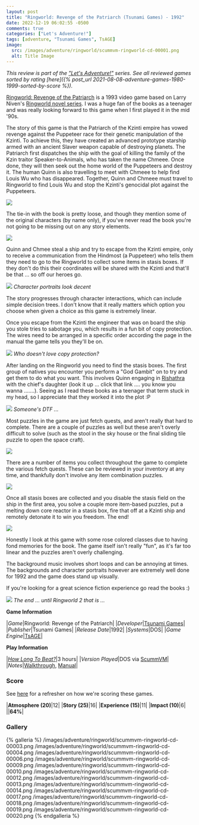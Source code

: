 ```yaml
---
layout: post
title: "Ringworld: Revenge of the Patriarch (Tsunami Games) - 1992"
date: 2022-12-19 06:02:55 -0500
comments: true
categories: ["Let's Adventure!"]
tags: [adventure, "Tsunami Games", TsAGE]
image:
  src: /images/adventure/ringworld/scummvm-ringworld-cd-00001.png
  alt: Title Image
---
```


_This review is part of the ["Let's Adventure!"](https://www.alexbevi.com/categories/let-s-adventure/) series. See all reviewed games sorted by rating [here]({% post_url 2021-08-08-adventure-games-1980-1999-sorted-by-score %})._

[Ringworld: Revenge of the Patriarch](https://en.wikipedia.org/wiki/Ringworld:_Revenge_of_the_Patriarch) is a 1993 video game based on Larry Niven's [Ringworld novel series](https://en.wikipedia.org/wiki/Ringworld_series). I was a huge fan of the books as a teenager and was really looking forward to this game when I first played it in the mid '90s.

The story of this game is that the Patriarch of the Kzinti empire has vowed revenge against the Puppeteer race for their genetic manipulation of the Kzinti. To achieve this, they have created an advanced prototype starship armed with an ancient Slaver weapon capable of destroying planets. The Patriarch first dispatches the ship with the goal of killing the family of the Kzin traitor Speaker-to-Animals, who has taken the name Chmeee. Once done, they will then seek out the home world of the Puppeteers and destroy it. The human Quinn is also travelling to meet with Chmeee to help find Louis Wu who has disappeared. Together, Quinn and Chmeee must travel to Ringworld to find Louis Wu and stop the Kzinti's genocidal plot against the Puppeteers.

![](/images/adventure/ringworld/scummvm-ringworld-cd-00008.png)

The tie-in with the book is pretty loose, and though they mention some of the original characters (by name only), if you've never read the book you're not going to be missing out on any story elements.

![](/images/adventure/ringworld/scummvm-ringworld-cd-00007.png)

Quinn and Chmee steal a ship and try to escape from the Kzinti empire, only to receive a communication from the Hindmost (a Puppeteer) who tells them they need to go to the Ringworld to collect some items in stasis boxes. If they don't do this their coordinates will be shared with the Kzinti and that'll be that ... so off our heroes go.

![](/images/adventure/ringworld/scummvm-ringworld-cd-00002.png)
_Character portraits look decent_

The story progresses through character interactions, which can include simple decision trees. I don't know that it really matters which option you choose when given a choice as this game is extremely linear.

Once you escape from the Kzinti the engineer that was on board the ship you stole tries to sabotage you, which results in a fun bit of copy protection. The wires need to be arranged in a specific order according the page in the manual the game tells you they'll be on.

![](/images/adventure/ringworld/scummvm-ringworld-cd-00005.png)
_Who doesn't love copy protection?_

After landing on the Ringworld you need to find the stasis boxes. The first group of natives you encounter you perform a "God Gambit" on to try and get them to do what you want. This involves Quinn engaging in [Rishathra](https://larryniven.fandom.com/wiki/Rishathra) with the chief's daughter (look it up ... click that link .... you know you wanna .......). Seeing as I read these books as a teenager that term stuck in my head, so I appreciate that they worked it into the plot :P

![](/images/adventure/ringworld/scummvm-ringworld-cd-00011.png)
_Someone's DTF ..._

Most puzzles in the game are just fetch quests, and aren't really that hard to complete. There are a couple of puzzles as well but these aren't overly difficult to solve (such as the stool in the sky house or the final sliding tile puzzle to open the space craft).

![](/images/adventure/ringworld/scummvm-ringworld-cd-00015.png)

There are a number of items you collect throughout the game to complete the various fetch quests. These can be reviewed in your inventory at any time, and thankfully don't involve any item combination puzzles.

![](/images/adventure/ringworld/scummvm-ringworld-cd-00016.png)

Once all stasis boxes are collected and you disable the stasis field on the ship in the first area, you solve a couple more item-based puzzles, put a melting down core reactor in a stasis box, fire that off at a Kzinti ship and remotely detonate it to win you freedom. The end!

![](/images/adventure/ringworld/scummvm-ringworld-cd-00021.png)

Honestly I look at this game with some rose colored classes due to having fond memories for the book. The game itself isn't really "fun", as it's far too linear and the puzzles aren't overly challenging.

The background music involves short loops and can be annoying at times. The backgrounds and character portraits however are extremely well done for 1992 and the game does stand up visually.

If you're looking for a great science fiction experience go read the books :)

![](/images/adventure/ringworld/scummvm-ringworld-cd-00023.png)
_The end ... until Ringworld 2 that is ..._

**Game Information**

|*Game*|Ringworld: Revenge of the Patriarch|
|*Developer*|[Tsunami Games](https://en.wikipedia.org/wiki/Tsunami_Games)|
|*Publisher*|Tsunami Games|
|*Release Date*|1992|
|*Systems*|DOS|
|*Game Engine*|[TsAGE](https://wiki.scummvm.org/index.php?title=TsAGE)|

**Play Information**

|*[How Long To Beat?](https://howlongtobeat.com/game/19609)*|3 hours|
|*Version Played*|DOS via [ScummVM](https://www.scummvm.org/)|
|*Notes*|[Walkthrough](https://www.gameboomers.com/wtcheats/pcRr/RingWorld1.htm), [Manual](https://www.mocagh.org/miscgame/ringworld2-manual.pdf)|

### Score

See [here](https://www.alexbevi.com/blog/2021/07/28/adventure-games-1980-1999/#scoring) for a refresher on how we're scoring these games.

|**Atmosphere (20)**|12|
|**Story (25)**|16|
|**Experience (15)**|11|
|**Impact (10)**|6|
||**64%**|

### Gallery
{% galleria %}
/images/adventure/ringworld/scummvm-ringworld-cd-00003.png
/images/adventure/ringworld/scummvm-ringworld-cd-00004.png
/images/adventure/ringworld/scummvm-ringworld-cd-00006.png
/images/adventure/ringworld/scummvm-ringworld-cd-00009.png
/images/adventure/ringworld/scummvm-ringworld-cd-00010.png
/images/adventure/ringworld/scummvm-ringworld-cd-00012.png
/images/adventure/ringworld/scummvm-ringworld-cd-00013.png
/images/adventure/ringworld/scummvm-ringworld-cd-00014.png
/images/adventure/ringworld/scummvm-ringworld-cd-00017.png
/images/adventure/ringworld/scummvm-ringworld-cd-00018.png
/images/adventure/ringworld/scummvm-ringworld-cd-00019.png
/images/adventure/ringworld/scummvm-ringworld-cd-00020.png
{% endgalleria %}